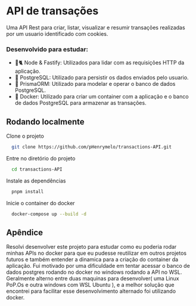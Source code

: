 
# API de transações

Uma API Rest para criar, listar, visualizar e resumir transações realizadas por um usuario identificado com cookies.

### Desenvolvido para estudar:
- 💚🐈 Node & Fastify: Utilizados para lidar com as requisições HTTP da aplicação.
- 🐘 PostgreSQL: Utilizado para persistir os dados enviados pelo usuario.
- 🔼 PrismaORM: Utilizado para modelar e operar o banco de dados PostgreSQL.
- 🐋 Docker: Utilizado para criar um container com a aplicação e o banco de dados PostgreSQL para armazenar as transações.


## Rodando localmente

Clone o projeto

```bash
  git clone https://github.com/pHenrymelo/transactions-API.git
```

Entre no diretório do projeto

```bash
  cd transactions-API
```

Instale as dependências

```bash
  pnpm install
```

Inicie o container do docker

```bash
  docker-compose up --build -d
```


## Apêndice

Resolvi desenvolver este projeto para estudar como eu poderia rodar minhas APIs no docker para que eu pudesse reutilizar em outros projetos futuros e também entender a dinamica para a criação do container da aplicação. Fui motivado por uma dificuldade em tentar acessar o banco de dados postgres rodando no docker no windows rodando a API no WSL. Geralmente alterno entre duas maquinas para desenvolver( uma Linux PoP.Os e outra windows com WSL Ubuntu ), e a melhor solução que encontrei para facilitar esse desenvolvimento alternado foi utilizando docker.

